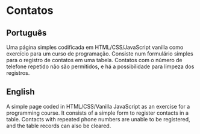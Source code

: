 # Contatos
## Português
Uma página simples codificada em HTML/CSS/JavaScript vanilla como exercício para um curso de programação. Consiste num formulário simples para o registro de contatos em uma tabela. Contatos com o número de telefone repetido não são permitidos, e há a possibilidade para limpeza dos registros.
## English
A simple page coded in HTML/CSS/Vanilla JavaScript as an exercise for a programming course. It consists of a simple form to register contacts in a table. Contacts with repeated phone numbers are unable to be registered, and the table records can also be cleared.